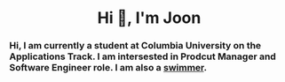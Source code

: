 <h1 align="center">Hi 👋, I'm Joon</h1>

### Hi, I am currently a student at Columbia University on the Applications Track. I am intersested in Prodcut Manager and Software Engineer role. I am also a [swimmer](https://www.swimcloud.com/swimmer/549377/).


